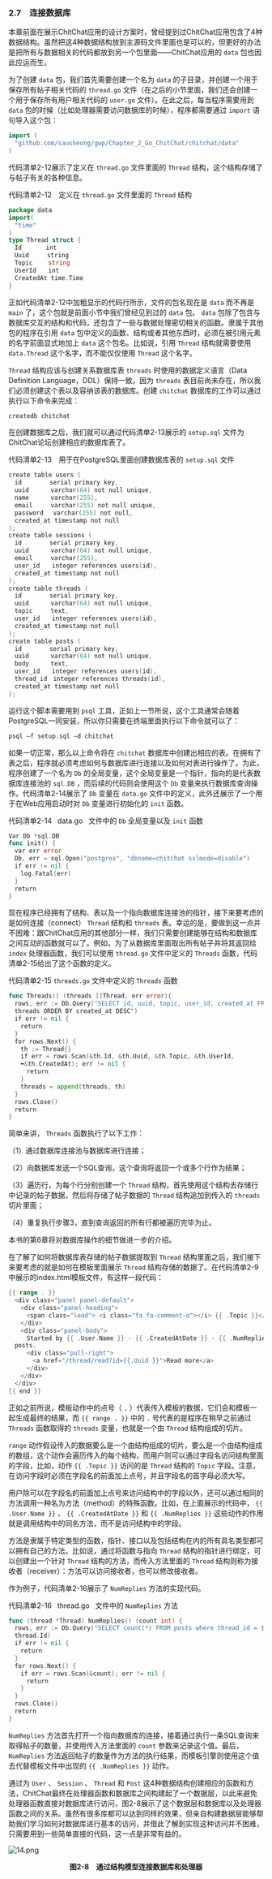 ### 2.7　连接数据库

本章前面在展示ChitChat应用的设计方案时，曾经提到过ChitChat应用包含了4种数据结构。虽然把这4种数据结构放到主源码文件里面也是可以的，但更好的办法是把所有与数据相关的代码都放到另一个包里面——ChitChat应用的 `data` 包也因此应运而生。

为了创建 `data` 包，我们首先需要创建一个名为 `data` 的子目录，并创建一个用于保存所有帖子相关代码的 `thread.go` 文件（在之后的小节里面，我们还会创建一个用于保存所有用户相关代码的 `user.go` 文件）。在此之后，每当程序需要用到 `data` 包的时候（比如处理器需要访问数据库的时候），程序都需要通过 `import` 语句导入这个包：

```go
import (
　"github.com/sausheong/gwp/Chapter_2_Go_ChitChat/chitchat/data"
)
```

代码清单2-12展示了定义在 `thread.go` 文件里面的 `Thread` 结构，这个结构存储了与帖子有关的各种信息。

代码清单2-12　定义在 `thread.go` 文件里面的 `Thread` 结构

```go
package data
import(
　"time"
)
type Thread struct {
　Id　　　　int
　Uuid　　　string
　Topic　　 string
　UserId　　int
　CreatedAt time.Time
}
```

正如代码清单2-12中加粗显示的代码行所示，文件的包名现在是 `data` 而不再是 `main` 了，这个包就是前面小节中我们曾经见到过的 `data` 包。 `data` 包除了包含与数据库交互的结构和代码，还包含了一些与数据处理密切相关的函数。隶属于其他包的程序在引用 `data` 包中定义的函数、结构或者其他东西时，必须在被引用元素的名字前面显式地加上 `data` 这个包名。比如说，引用 `Thread` 结构就需要使用 `data.Thread` 这个名字，而不能仅仅使用 `Thread` 这个名字。

`Thread` 结构应该与创建关系数据库表 `threads` 时使用的数据定义语言（Data Definition Language，DDL）保持一致。因为 `threads` 表目前尚未存在，所以我们必须创建这个表以及容纳该表的数据库。创建 `chitchat` 数据库的工作可以通过执行以下命令来完成：

```go
createdb chitchat
```

在创建数据库之后，我们就可以通过代码清单2-13展示的 `setup.sql` 文件为ChitChat论坛创建相应的数据库表了。

代码清单2-13　用于在PostgreSQL里面创建数据库表的 `setup.sql` 文件

```go
create table users (
　id　　　　 serial primary key,
　uuid　　　 varchar(64) not null unique,
　name　　　 varchar(255),
　email　　　varchar(255) not null unique,
　password　 varchar(255) not null,
　created_at timestamp not null
);
create table sessions (
　id　　　　 serial primary key,
　uuid　　　 varchar(64) not null unique,
　email　　　varchar(255),
　user_id　　integer references users(id),
　created_at timestamp not null
);
create table threads (
　id　　　　 serial primary key,
　uuid　　　 varchar(64) not null unique,
　topic　　　text,
　user_id　　integer references users(id),
　created_at timestamp not null
);
create table posts (
　id　　　　 serial primary key,
　uuid　　　 varchar(64) not null unique,
　body　　　 text,
　user_id　　integer references users(id),
　thread_id　integer references threads(id),
　created_at timestamp not null
);
```

运行这个脚本需要用到 `psql` 工具，正如上一节所说，这个工具通常会随着PostgreSQL一同安装，所以你只需要在终端里面执行以下命令就可以了：

```go
psql –f setup.sql –d chitchat
```

如果一切正常，那么以上命令将在 `chitchat` 数据库中创建出相应的表。在拥有了表之后，程序就必须考虑如何与数据库进行连接以及如何对表进行操作了。为此，程序创建了一个名为 `Db` 的全局变量，这个全局变量是一个指针，指向的是代表数据库连接池的 `sql.DB` ，而后续的代码则会使用这个 `Db` 变量来执行数据库查询操作。代码清单2-14展示了 `Db` 变量在 `data.go` 文件中的定义，此外还展示了一个用于在Web应用启动时对 `Db` 变量进行初始化的 `init` 函数。

代码清单2-14  ` `data.go` ` 文件中的 `Db` 全局变量以及 `init` 函数

```go
Var Db *sql.DB
func init() {
　var err error
　Db, err = sql.Open("postgres", "dbname=chitchat sslmode=disable")
　if err != nil {
　　log.Fatal(err)
　}
　return
}
```

现在程序已经拥有了结构、表以及一个指向数据库连接池的指针，接下来要考虑的是如何连接（connect） `Thread` 结构和 `threads` 表。幸运的是，要做到这一点并不困难：跟ChitChat应用的其他部分一样，我们只需要创建能够在结构和数据库之间互动的函数就可以了。例如，为了从数据库里面取出所有帖子并将其返回给 `index` 处理器函数，我们可以使用 `thread.go` 文件中定义的 `Threads` 函数，代码清单2-15给出了这个函数的定义。

代码清单2-15  `threads.go` 文件中定义的 `Threads` 函数

```go
func Threads() (threads []Thread, err error){
　rows, err := Db.Query("SELECT id, uuid, topic, user_id, created_at FROM
　threads ORDER BY created_at DESC")
　if err != nil {
　　return
　}
　for rows.Next() {
　　th := Thread{}
　　if err = rows.Scan(&th.Id, &th.Uuid, &th.Topic, &th.UserId,
　　➥&th.CreatedAt); err != nil {
　　　return
　　}
　　threads = append(threads, th)
　}
　rows.Close()
　return
}
```

简单来讲， `Threads` 函数执行了以下工作：

（1）通过数据库连接池与数据库进行连接；

（2）向数据库发送一个SQL查询，这个查询将返回一个或多个行作为结果；

（3）遍历行，为每个行分别创建一个 `Thread` 结构，首先使用这个结构去存储行中记录的帖子数据，然后将存储了帖子数据的 `Thread` 结构追加到传入的 `threads` 切片里面；

（4）重复执行步骤3，直到查询返回的所有行都被遍历完毕为止。

本书的第6章将对数据库操作的细节做进一步的介绍。

在了解了如何将数据库表存储的帖子数据提取到 `Thread` 结构里面之后，我们接下来要考虑的就是如何在模板里面展示 `Thread` 结构存储的数据了。在代码清单2-9中展示的index.html模板文件，有这样一段代码：

```go
{{ range . }}
　<div class="panel panel-default">
　　<div class="panel-heading">
　　　<span class="lead"> <i class="fa fa-comment-o"></i> {{ .Topic }}</span>
　　</div>
　　<div class="panel-body">
　　　Started by {{ .User.Name }} - {{ .CreatedAtDate }} - {{ .NumReplies }}
　posts.
　　　<div class="pull-right">
　　　　<a href="/thread/read?id={{.Uuid }}">Read more</a>
　　　</div>
　　</div>
　</div>
{{ end }}
```

正如之前所说，模板动作中的点号（ `.` ）代表传入模板的数据，它们会和模板一起生成最终的结果，而 `{{ range . }}` 中的 `.` 号代表的是程序在稍早之前通过 `Threads` 函数取得的 `threads` 变量，也就是一个由 `Thread` 结构组成的切片。

`range` 动作假设传入的数据要么是一个由结构组成的切片，要么是一个由结构组成的数组，这个动作会遍历传入的每个结构，而用户则可以通过字段名访问结构里面的字段，比如，动作 `{{ .Topic }}` 访问的是 `Thread` 结构的 `Topic` 字段。注意，在访问字段时必须在字段名的前面加上点号，并且字段名的首字母必须大写。

用户除可以在字段名的前面加上点号来访问结构中的字段以外，还可以通过相同的方法调用一种名为方法（method）的特殊函数。比如，在上面展示的代码中， `{{ .User.Name }}` 、 `{{ .CreatedAtDate }}` 和 `{{ .NumReplies }}` 这些动作的作用就是调用结构中的同名方法，而不是访问结构中的字段。

方法是隶属于特定类型的函数，指针、接口以及包括结构在内的所有具名类型都可以拥有自己的方法。比如说，通过将函数与指向 `Thread` 结构的指针进行绑定，可以创建出一个针对 `Thread` 结构的方法，而传入方法里面的 `Thread` 结构则称为接收者（receiver）：方法可以访问接收者，也可以修改接收者。

作为例子，代码清单2-16展示了 `NumReplies` 方法的实现代码。

代码清单2-16  ` `thread.go` ` 文件中的 `NumReplies` 方法

```go
func (thread *Thread) NumReplies() (count int) {
　rows, err := Db.Query("SELECT count(*) FROM posts where thread_id = $1",
　thread.Id)
　if err != nil {
　　return
　}
　for rows.Next() {
　　if err = rows.Scan(&count); err != nil {
　　　return
　　}
　}
　rows.Close()
　return
}
```

`NumReplies` 方法首先打开一个指向数据库的连接，接着通过执行一条SQL查询来取得帖子的数量，并使用传入方法里面的 `count` 参数来记录这个值。最后， `NumReplies` 方法返回帖子的数量作为方法的执行结果，而模板引擎则使用这个值去代替模板文件中出现的 `{{ .NumReplies }}` 动作。

通过为 `User` 、 `Session` 、 `Thread` 和 `Post` 这4种数据结构创建相应的函数和方法，ChitChat最终在处理器函数和数据库之间构建起了一个数据层，以此来避免处理器函数直接对数据库进行访问，图2-8展示了这个数据层和数据库以及处理器函数之间的关系。虽然有很多库都可以达到同样的效果，但亲自构建数据层能够帮助我们学习如何对数据库进行基本的访问，并借此了解到实现这种访问并不困难，只需要用到一些简单直接的代码，这一点是非常有益的。

![14.png](../images/14.png)
<center class="my_markdown"><b class="my_markdown">图2-8　通过结构模型连接数据库和处理器</b></center>


